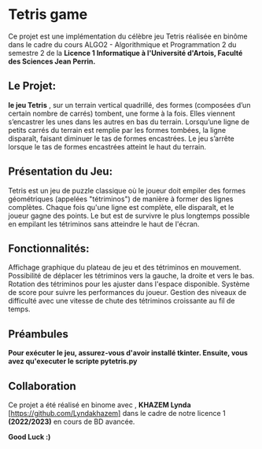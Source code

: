 # Tetris game  
Ce projet est une implémentation du célèbre jeu Tetris réalisée en binôme dans le cadre du cours ALGO2 - Algorithmique et Programmation 2 du semestre 2 de la **Licence 1 Informatique à l'Université d'Artois, Faculté des Sciences Jean Perrin.**

## Le Projet:  
**le jeu Tetris** , sur un terrain vertical quadrillé, des formes (composées d’un certain nombre de carrés) tombent, une forme à la fois. Elles viennent s’encastrer les unes dans les autres en bas du terrain. Lorsqu’une ligne de petits carrés du terrain est remplie par les formes tombées, la ligne disparaît, faisant diminuer le tas de formes encastrées. Le jeu s’arrête lorsque le tas de formes encastrées atteint le haut du terrain.

## Présentation du Jeu:  
Tetris est un jeu de puzzle classique où le joueur doit empiler des formes géométriques (appelées "tétriminos") de manière à former des lignes complètes. Chaque fois qu'une ligne est complète, elle disparaît, et le joueur gagne des points. Le but est de survivre le plus longtemps possible en empilant les tétriminos sans atteindre le haut de l'écran.

## Fonctionnalités:  
Affichage graphique du plateau de jeu et des tétriminos en mouvement.
Possibilité de déplacer les tétriminos vers la gauche, la droite et vers le bas.
Rotation des tétriminos pour les ajuster dans l'espace disponible.
Système de score pour suivre les performances du joueur.
Gestion des niveaux de difficulté avec une vitesse de chute des tétriminos croissante au fil de temps.

## Préambules
**Pour exécuter le jeu, assurez-vous d'avoir installé tkinter. Ensuite, vous avez qu'executer le scripte pytetris.py**  

## Collaboration

Ce projet a été réalisé en binome avec , **KHAZEM Lynda** [https://github.com/Lyndakhazem] dans le cadre de notre licence 1 **(2022/2023)** en cours de BD avancée.


**Good Luck :)**
